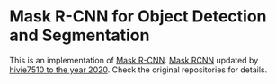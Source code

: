 # Mask R-CNN for Object Detection and Segmentation

This is an implementation of [Mask R-CNN](https://arxiv.org/abs/1703.06870). [Mask RCNN](https://github.com/matterport/Mask_RCNN) updated by [hivie7510 to the year 2020](https://github.com/hivie7510/Mask_RCNN). Check the original repositories for details.
